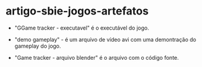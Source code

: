 # artigo-sbie-jogos-artefatos

- "GGame tracker - executavel" é o executável do jogo.

- "demo gameplay" - é um arquivo de vídeo avi com uma demontração do gameplay do jogo.

- "Game tracker - arquivo blender" é o arquivo com o código fonte.
